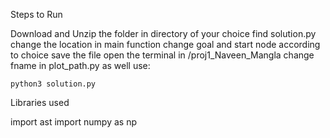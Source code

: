 Steps to Run

Download and Unzip the folder in directory of your choice 
find solution.py
change the location in main function
change goal and start node according to choice 
save the file 
open the terminal in <yourdirectory>/proj1_Naveen_Mangla 
change fname in plot_path.py as well
use:  

```
python3 solution.py 

```
Libraries used 

import ast
import numpy as np
